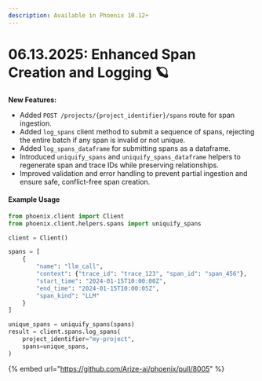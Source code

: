 ```yaml
---
description: Available in Phoenix 10.12+
---
```


# 06.13.2025: Enhanced Span Creation and Logging 🪐

**New Features:**

* Added `POST /projects/{project_identifier}/spans` route for span ingestion.
* Added `log_spans` client method to submit a sequence of spans, rejecting the entire batch if any span is invalid or not unique.
* Added `log_spans_dataframe` for submitting spans as a dataframe.
* Introduced `uniquify_spans` and `uniquify_spans_dataframe` helpers to regenerate span and trace IDs while preserving relationships.
* Improved validation and error handling to prevent partial ingestion and ensure safe, conflict-free span creation.

#### Example Usage

```python
from phoenix.client import Client
from phoenix.client.helpers.spans import uniquify_spans

client = Client()

spans = [
    {
        "name": "llm_call",
        "context": {"trace_id": "trace_123", "span_id": "span_456"},
        "start_time": "2024-01-15T10:00:00Z",
        "end_time": "2024-01-15T10:00:05Z",
        "span_kind": "LLM"
    }
]

unique_spans = uniquify_spans(spans)
result = client.spans.log_spans(
    project_identifier="my-project",
    spans=unique_spans,
)
```

{% embed url="https://github.com/Arize-ai/phoenix/pull/8005" %}
